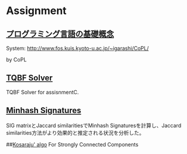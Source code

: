 # Assignment

## [プログラミング言語の基礎概念](https://github.com/haojicc/Assignment/tree/main/%E3%83%97%E3%83%AD%E3%82%B0%E3%83%A9%E3%83%9F%E3%83%B3%E3%82%B0%E8%A8%80%E8%AA%9E%E3%81%AE%E5%9F%BA%E7%A4%8E%E6%A6%82%E5%BF%B5)
System: http://www.fos.kuis.kyoto-u.ac.jp/~igarashi/CoPL/

by CoPL

## [TQBF Solver](https://github.com/haojicc/Assignment/blob/main/TQBF_Solver.cpp)
TQBF Solver for assisnmentC.


## [Minhash Signatures](https://github.com/haojicc/Assignment/blob/main/MinhashSignatures)
SIG matrixとJaccard similaritiesでMinhash Signaturesを計算し、Jaccard similarities方法がより効果的と推定される状況を分析した。


##[Kosaraju' algo](https://github.com/haojicc/Assignment/tree/main/KosarajuAlgorithm)
For Strongly Connected Components
